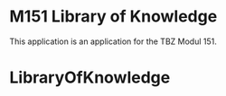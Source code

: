 # M151 Library of Knowledge

This application is an application for the TBZ Modul 151. 
# LibraryOfKnowledge
